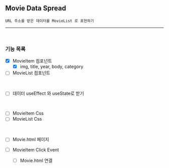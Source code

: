 ## Movie Data Spread

    URL 주소를 받은 데이터를 MovieList 로 표현하기

---

<br>

### 기능 목록

- [x] MovieItem 컴포넌트
  - [x] img, title, year, body, category
- [ ] MovieList 컴포넌트

<br>

- [ ] 데이터 useEffect 와 useState로 받기

<br>

- [ ] MovieItem Css
- [ ] MovieList Css

<br>

- [ ] Movie.html 페이지

- [ ] MovieItem Click Event
  - [ ] Movie.html 연결
